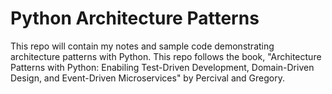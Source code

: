 # Python Architecture Patterns

This repo will contain my notes and sample code demonstrating architecture patterns with Python. This repo follows the book, "Architecture Patterns with Python: Enabiling Test-Driven Development, Domain-Driven Design, and Event-Driven Microservices" by Percival and Gregory.